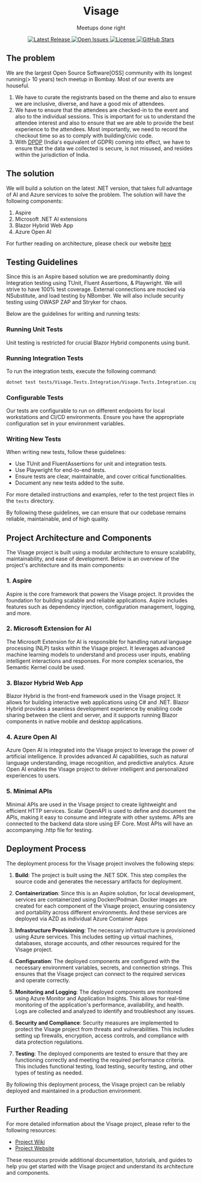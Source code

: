 <div align="center">
<h1>Visage</h1>
Meetups done right
</div>

<hr1>

<p align="center">
    <!--
    <a href="https://github.com/HackerspaceMumbai/Visage/actions/workflows/ci.yml">
        <img src="https://github.com/HackerspaceMumbai/Visage/actions/workflows/ci.yml/badge.svg" alt="CI Build Status">
        </a>
        -->
        <a href="https://github.com/HackerspaceMumbai/Visage/releases">
        <img src="https://img.shields.io/github/v/release/HackerspaceMumbai/Visage" alt="Latest Release">
        </a>
        <a href="https://github.com/HackerspaceMumbai/Visage/issues">
        <img src="https://img.shields.io/github/issues/HackerspaceMumbai/Visage" alt="Open Issues">
        </a>
        <a href="https://github.com/HackerspaceMumbai/Visage/blob/main/LICENSE">
        <img src="https://img.shields.io/github/license/HackerspaceMumbai/Visage" alt="License">
        </a>
        <a href="https://github.com/HackerspaceMumbai/Visage">
        <img src="https://img.shields.io/github/stars/HackerspaceMumbai/Visage" alt="GitHub Stars">
        </a>
</p>

## The problem
We are the largest Open Source Software[OSS] community with its longest running(> 10 years) tech meetup in Bombay. Most of our events are houseful.

1. We have to curate the registrants based on the theme and also to ensure we are inclusive, diverse, and have a good mix of attendees.
2. We have to ensure that the attendees are checked-in to the event and also to the individual sessions. This is important for us to understand the attendee interest and also to ensure that we are able to provide the best experience to the attendees. Most importantly, we need to record the checkout time so as to comply with building/civic code.
3. With [DPDP](https://www.meity.gov.in/writereaddata/files/Digital%20Personal%20Data%20Protection%20Act%202023.pdf) (India's equivalent of GDPR) coming into effect, we have to ensure that the data we collected is secure, is not misused, and resides within the jurisdiction of India.

## The solution

We will build a solution on the latest .NET version, that takes full advantage of AI and Azure services to solve the problem. The solution will have the following components:

1. Aspire
2. Microsoft .NET AI extensions
3. Blazor Hybrid Web App
4. Azure Open AI

For further reading on architecture, please check our website [here](https://hackmum.in)

## Testing Guidelines

Since this is an Aspire based solution we are predominantly doing Integration testing  using TUnit, Fluent Assertions, & Playwright. We will strive to have 100% test coverage. External connections are mocked via NSubstitute, and load testing by NBomber. We will also include security testing using OWASP ZAP and Stryker for chaos.

Below are the guidelines for writing and running tests:

### Running Unit Tests

Unit testing is restricted for crucial Blazor Hybrid components using bunit. 




### Running Integration Tests

To run the integration tests, execute the following command:

```bash
dotnet test tests/Visage.Tests.Integration/Visage.Tests.Integration.csproj
```



### Configurable Tests

Our tests are configurable to run on different endpoints for local workstations and CI/CD environments. Ensure you have the appropriate configuration set in your environment variables.

### Writing New Tests

When writing new tests, follow these guidelines:

- Use TUnit and FluentAssertions for unit and integration tests.
- Use Playwright for end-to-end tests.
- Ensure tests are clear, maintainable, and cover critical functionalities.
- Document any new tests added to the suite.

For more detailed instructions and examples, refer to the test project files in the `tests` directory.

By following these guidelines, we can ensure that our codebase remains reliable, maintainable, and of high quality.

## Project Architecture and Components

The Visage project is built using a modular architecture to ensure scalability, maintainability, and ease of development. Below is an overview of the project's architecture and its main components:

### 1. Aspire

Aspire is the core framework that powers the Visage project. It provides the foundation for building scalable and reliable applications. Aspire includes features such as dependency injection, configuration management, logging, and more.

### 2. Microsoft Extension for AI

The Microsoft Extension for AI is responsible for handling natural language processing (NLP) tasks within the Visage project. It leverages advanced machine learning models to understand and process user inputs, enabling intelligent interactions and responses. For more complex scenarios, the Semantic Kernel could be used.

### 3. Blazor Hybrid Web App

Blazor Hybrid is the front-end framework used in the Visage project. It allows for building interactive web applications using C# and .NET. Blazor Hybrid provides a seamless development experience by enabling code sharing between the client and server, and it supports running Blazor components in native mobile and desktop applications.

### 4. Azure Open AI

Azure Open AI is integrated into the Visage project to leverage the power of artificial intelligence. It provides advanced AI capabilities, such as natural language understanding, image recognition, and predictive analytics. Azure Open AI enables the Visage project to deliver intelligent and personalized experiences to users.

### 5. Minimal APIs

Minimal APIs are used in the Visage project to create lightweight and efficient HTTP services. Scalar OpenAPI is used to define and document the APIs, making it easy to consume and integrate with other systems. APIs are connected to the backend data store using EF Core. Most APIs will have an accompanying .http file for testing.

## Deployment Process

The deployment process for the Visage project involves the following steps:

1. **Build**: The project is built using the .NET SDK. This step compiles the source code and generates the necessary artifacts for deployment.

2. **Containerization**: Since this is an Aspire solution, for local development, services are containerized using Docker/Podman. Docker images are created for each component of the Visage project, ensuring consistency and portability across different environments. And these services are deployed via AZD as individual Azure Container Apps

3. **Infrastructure Provisioning**: The necessary infrastructure is provisioned using Azure services. This includes setting up virtual machines, databases, storage accounts, and other resources required for the Visage project.

4. **Configuration**: The deployed components are configured with the necessary environment variables, secrets, and connection strings. This ensures that the Visage project can connect to the required services and operate correctly.

5. **Monitoring and Logging**: The deployed components are monitored using Azure Monitor and Application Insights. This allows for real-time monitoring of the application's performance, availability, and health. Logs are collected and analyzed to identify and troubleshoot any issues.

6. **Security and Compliance**: Security measures are implemented to protect the Visage project from threats and vulnerabilities. This includes setting up firewalls, encryption, access controls, and compliance with data protection regulations.

7. **Testing**: The deployed components are tested to ensure that they are functioning correctly and meeting the required performance criteria. This includes functional testing, load testing, security testing, and other types of testing as needed.
   
By following this deployment process, the Visage project can be reliably deployed and maintained in a production environment.

## Further Reading

For more detailed information about the Visage project, please refer to the following resources:

- [Project Wiki](https://github.com/HackerspaceMumbai/Visage/wiki)
- [Project Website](https://hackmum.in)

These resources provide additional documentation, tutorials, and guides to help you get started with the Visage project and understand its architecture and components.
